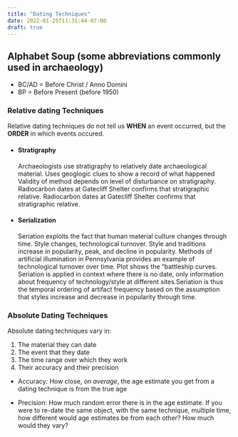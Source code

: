 ```yaml
---
title: "Dating Techniques"
date: 2022-01-25T11:31:44-07:00
draft: true
---
```


## Alphabet Soup (some abbreviations commonly used in archaeology)

- BC/AD = Before Christ / Anno Domini
- BP = Before Present (before 1950)

### Relative dating Techniques

Relative dating techniques do not tell us **WHEN** an event occurred, but the **ORDER** in which events occured.

- #### Stratigraphy

  Archaeologists use stratigraphy to relatively date archaeological material. Uses geoglogic clues to show a record of what happened Validity of method depends on level of disturbance on stratigraphy. Radiocarbon dates at Gatecliff Shelter confirms that stratigraphic relative. Radiocarbon dates at Gatecliff Shelter confirms that stratigraphic relative.

- #### Serialization

  Seriation exploits the fact that human material culture changes through time. Style changes, technological turnover. Style and traditions increase in popularity, peak, and decline in popularity. Methods of artificial illumination in Pennsylvania provides an example of technological turnover over time. Plot shows the “battleship curves. Seriation is applied in context where there is no date, only information about frequency of technology/style at different sites.Seriation is thus the temporal ordering of artifact frequency based on the assumption that styles increase and decrease in popularity through time.

### Absolute Dating Techniques

Absolute dating techniques vary in:

  1. The material they can date
  2. The event that they date
  3. The time range over which they work
  4. Their accuracy and their precision

- Accuracy: How close, *on average*, the age estimate you get from a dating technique is from the true age

- Precision:
  How much random error there is in the age estimate. If you were to re-date the same object, with the same technique,
  multiple time, how different would age estimates be from each
  other? How much would they vary?
